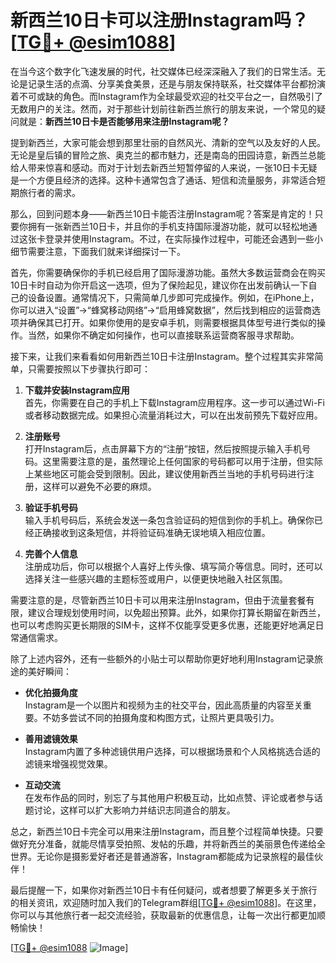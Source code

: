 # 新西兰10日卡可以注册Instagram吗？[[TG💪+ @esim1088](https://t.me/s/esim1088)]

在当今这个数字化飞速发展的时代，社交媒体已经深深融入了我们的日常生活。无论是记录生活的点滴、分享美食美景，还是与朋友保持联系，社交媒体平台都扮演着不可或缺的角色。而Instagram作为全球最受欢迎的社交平台之一，自然吸引了无数用户的关注。然而，对于那些计划前往新西兰旅行的朋友来说，一个常见的疑问就是：**新西兰10日卡是否能够用来注册Instagram呢？**

提到新西兰，大家可能会想到那里壮丽的自然风光、清新的空气以及友好的人民。无论是皇后镇的冒险之旅、奥克兰的都市魅力，还是南岛的田园诗意，新西兰总能给人带来惊喜和感动。而对于计划去新西兰短暂停留的人来说，一张10日卡无疑是一个方便且经济的选择。这种卡通常包含了通话、短信和流量服务，非常适合短期旅行者的需求。

那么，回到问题本身——新西兰10日卡能否注册Instagram呢？答案是肯定的！只要你拥有一张新西兰10日卡，并且你的手机支持国际漫游功能，就可以轻松地通过这张卡登录并使用Instagram。不过，在实际操作过程中，可能还会遇到一些小细节需要注意，下面我们就来详细探讨一下。

首先，你需要确保你的手机已经启用了国际漫游功能。虽然大多数运营商会在购买10日卡时自动为你开启这一选项，但为了保险起见，建议你在出发前确认一下自己的设备设置。通常情况下，只需简单几步即可完成操作。例如，在iPhone上，你可以进入“设置”→“蜂窝移动网络”→“启用蜂窝数据”，然后找到相应的运营商选项并确保其已打开。如果你使用的是安卓手机，则需要根据具体型号进行类似的操作。当然，如果你不确定如何操作，也可以直接联系运营商客服寻求帮助。

接下来，让我们来看看如何用新西兰10日卡注册Instagram。整个过程其实非常简单，只需要按照以下步骤执行即可：

1. **下载并安装Instagram应用**  
   首先，你需要在自己的手机上下载Instagram应用程序。这一步可以通过Wi-Fi或者移动数据完成。如果担心流量消耗过大，可以在出发前预先下载好应用。

2. **注册账号**  
   打开Instagram后，点击屏幕下方的“注册”按钮，然后按照提示输入手机号码。这里需要注意的是，虽然理论上任何国家的号码都可以用于注册，但实际上某些地区可能会受到限制。因此，建议使用新西兰当地的手机号码进行注册，这样可以避免不必要的麻烦。

3. **验证手机号码**  
   输入手机号码后，系统会发送一条包含验证码的短信到你的手机上。确保你已经正确接收到这条短信，并将验证码准确无误地填入相应位置。

4. **完善个人信息**  
   注册成功后，你可以根据个人喜好上传头像、填写简介等信息。同时，还可以选择关注一些感兴趣的主题标签或用户，以便更快地融入社区氛围。

需要注意的是，尽管新西兰10日卡可以用来注册Instagram，但由于流量套餐有限，建议合理规划使用时间，以免超出预算。此外，如果你打算长期留在新西兰，也可以考虑购买更长期限的SIM卡，这样不仅能享受更多优惠，还能更好地满足日常通信需求。

除了上述内容外，还有一些额外的小贴士可以帮助你更好地利用Instagram记录旅途的美好瞬间：

- **优化拍摄角度**  
  Instagram是一个以图片和视频为主的社交平台，因此高质量的内容至关重要。不妨多尝试不同的拍摄角度和构图方式，让照片更具吸引力。

- **善用滤镜效果**  
  Instagram内置了多种滤镜供用户选择，可以根据场景和个人风格挑选合适的滤镜来增强视觉效果。

- **互动交流**  
  在发布作品的同时，别忘了与其他用户积极互动，比如点赞、评论或者参与话题讨论，这样可以扩大影响力并结识志同道合的朋友。

总之，新西兰10日卡完全可以用来注册Instagram，而且整个过程简单快捷。只要做好充分准备，就能尽情享受拍照、发帖的乐趣，并将新西兰的美丽景色传递给全世界。无论你是摄影爱好者还是普通游客，Instagram都能成为记录旅程的最佳伙伴！

最后提醒一下，如果你对新西兰10日卡有任何疑问，或者想要了解更多关于旅行的相关资讯，欢迎随时加入我们的Telegram群组[[TG💪+ @esim1088](https://t.me/s/esim1088)]。在这里，你可以与其他旅行者一起交流经验，获取最新的优惠信息，让每一次出行都更加顺畅愉快！

[[TG💪+ @esim1088](https://t.me/s/esim1088) ![Image](https://i.postimg.cc/4NQfJmqS/Snipaste-2025-05-13-00-14-12.png)]